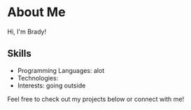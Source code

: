 # About Me

Hi, I'm Brady!

## Skills
- Programming Languages: alot
- Technologies:
- Interests: going outside

Feel free to check out my projects below or connect with me!
